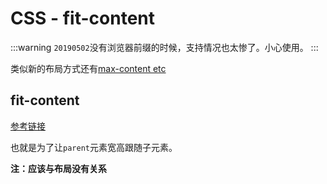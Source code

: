 # CSS - fit-content

:::warning
`20190502`没有浏览器前缀的时候，支持情况也太惨了。小心使用。
:::

类似新的布局方式还有[max-content etc](https://www.caniuse.com/#search=fill-available)

## fit-content

[参考链接](https://blog.csdn.net/xubingnan123/article/details/78837498)

也就是为了让`parent`元素宽高跟随子元素。

**注：应该与布局没有关系**
